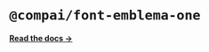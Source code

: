 # `@compai/font-emblema-one`

[**Read the docs &rarr;**](https://components.ai/docs/typefaces/emblema-one)
